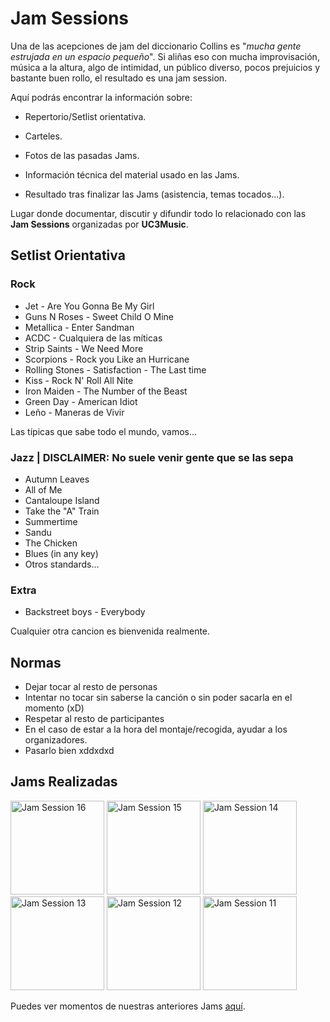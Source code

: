 # Jam Sessions
Una de las acepciones de jam del diccionario Collins es "<i>mucha gente estrujada en un espacio pequeño</i>". Si aliñas eso con mucha improvisación, música a la altura, algo de intimidad, un público diverso, pocos prejuicios y bastante buen rollo, el resultado es una jam session.

Aquí podrás encontrar la información sobre:

- Repertorio/Setlist orientativa.

- Carteles.

- Fotos de las pasadas Jams.

- Información técnica del material usado en las Jams.

- Resultado tras finalizar las Jams (asistencia, temas tocados...).

Lugar donde documentar, discutir y difundir todo lo relacionado con las **Jam Sessions** organizadas por **UC3Music**.

## Setlist Orientativa

### Rock
- Jet - Are You Gonna Be My Girl
- Guns N Roses - Sweet Child O Mine
- Metallica - Enter Sandman
- ACDC - Cualquiera de las míticas
- Strip Saints - We Need More
- Scorpions - Rock you Like an Hurricane
- Rolling Stones - Satisfaction - The Last time
- Kiss - Rock N' Roll All Nite
- Iron Maiden - The Number of the Beast
- Green Day - American Idiot
- Leño - Maneras de Vivir

Las típicas que sabe todo el mundo, vamos...

### Jazz | DISCLAIMER: No suele venir gente que se las sepa
- Autumn Leaves
- All of Me
- Cantaloupe Island
- Take the "A" Train
- Summertime 
- Sandu
- The Chicken
- Blues (in any key)
- Otros standards...

### Extra
- Backstreet boys - Everybody


Cualquier otra cancion es bienvenida realmente.


## Normas
- Dejar tocar al resto de personas
- Intentar no tocar sin saberse la canción o sin poder sacarla en el momento (xD)
- Respetar al resto de participantes
- En el caso de estar a la hora del montaje/recogida, ayudar a los organizadores.
- Pasarlo bien xddxdxd


## Jams Realizadas
<div id="jam-gallery align="left">
         <a href="https://github.com/UC3Music/JamSessions/tree/master/16JamSession"><img src="https://raw.githubusercontent.com/UC3Music/JamSessions/master/16JamSession/JamSession16.png" height="150px" title="Jam Session 16"></a>
         <a href="https://github.com/UC3Music/JamSessions/tree/master/15JamSession"><img src="https://raw.githubusercontent.com/UC3Music/JamSessions/master/15JamSession/JamSession15.png" height="150px" title="Jam Session 15"></a>
         <a href="https://github.com/UC3Music/JamSessions/tree/master/14JamSession"><img src="https://raw.githubusercontent.com/UC3Music/JamSessions/master/14JamSession/JamSession14Purple.png" height="150px" title="Jam Session 14"></a>
         <a href="https://github.com/UC3Music/JamSessions/tree/master/13JamSession"><img src="https://raw.githubusercontent.com/UC3Music/JamSessions/master/13JamSession/JamSession13.png" height="150px" title="Jam Session 13"></a>
         <a href="https://github.com/UC3Music/JamSessions/tree/master/12JamSession"><img src="https://raw.githubusercontent.com/UC3Music/JamSessions/master/12JamSession/JamSession12Web.jpg" height="150px" title="Jam Session 12"></a>
         <a href="https://github.com/UC3Music/JamSessions/tree/master/11JamSession"><img src="https://raw.githubusercontent.com/UC3Music/JamSessions/master/11JamSession/JamSession11.jpg" height="150px" title="Jam Session 11"></a>
</div>

Puedes ver momentos de nuestras anteriores Jams [aquí](https://www.youtube.com/playlist?list=PLlS9yS3Y_XMZbSSsXX0bzaJ5OOofXSwT6).




